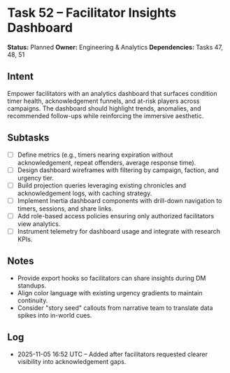 # Task 52 – Facilitator Insights Dashboard

**Status:** Planned
**Owner:** Engineering & Analytics
**Dependencies:** Tasks 47, 48, 51

## Intent
Empower facilitators with an analytics dashboard that surfaces condition timer health, acknowledgement funnels, and at-risk players across campaigns. The dashboard should highlight trends, anomalies, and recommended follow-ups while reinforcing the immersive aesthetic.

## Subtasks
- [ ] Define metrics (e.g., timers nearing expiration without acknowledgement, repeat offenders, average response time).
- [ ] Design dashboard wireframes with filtering by campaign, faction, and urgency tier.
- [ ] Build projection queries leveraging existing chronicles and acknowledgement logs, with caching strategy.
- [ ] Implement Inertia dashboard components with drill-down navigation to timers, sessions, and share links.
- [ ] Add role-based access policies ensuring only authorized facilitators view analytics.
- [ ] Instrument telemetry for dashboard usage and integrate with research KPIs.

## Notes
- Provide export hooks so facilitators can share insights during DM standups.
- Align color language with existing urgency gradients to maintain continuity.
- Consider "story seed" callouts from narrative team to translate data spikes into in-world cues.

## Log
- 2025-11-05 16:52 UTC – Added after facilitators requested clearer visibility into acknowledgement gaps.
